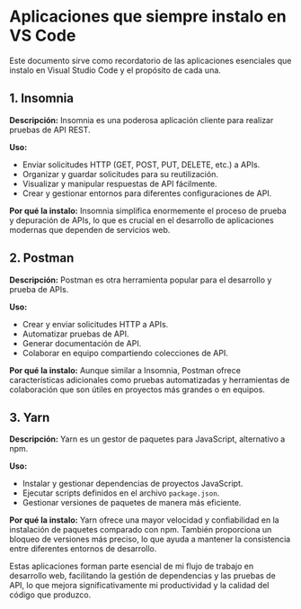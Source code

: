 # Aplicaciones que siempre instalo en VS Code

Este documento sirve como recordatorio de las aplicaciones esenciales que instalo en Visual Studio Code y el propósito de cada una.

## 1. Insomnia

**Descripción:** Insomnia es una poderosa aplicación cliente para realizar pruebas de API REST.

**Uso:**

- Enviar solicitudes HTTP (GET, POST, PUT, DELETE, etc.) a APIs.
- Organizar y guardar solicitudes para su reutilización.
- Visualizar y manipular respuestas de API fácilmente.
- Crear y gestionar entornos para diferentes configuraciones de API.

**Por qué la instalo:** Insomnia simplifica enormemente el proceso de prueba y depuración de APIs, lo que es crucial en el desarrollo de aplicaciones modernas que dependen de servicios web.

## 2. Postman

**Descripción:** Postman es otra herramienta popular para el desarrollo y prueba de APIs.

**Uso:**

- Crear y enviar solicitudes HTTP a APIs.
- Automatizar pruebas de API.
- Generar documentación de API.
- Colaborar en equipo compartiendo colecciones de API.

**Por qué la instalo:** Aunque similar a Insomnia, Postman ofrece características adicionales como pruebas automatizadas y herramientas de colaboración que son útiles en proyectos más grandes o en equipos.

## 3. Yarn

**Descripción:** Yarn es un gestor de paquetes para JavaScript, alternativo a npm.

**Uso:**

- Instalar y gestionar dependencias de proyectos JavaScript.
- Ejecutar scripts definidos en el archivo `package.json`.
- Gestionar versiones de paquetes de manera más eficiente.

**Por qué la instalo:** Yarn ofrece una mayor velocidad y confiabilidad en la instalación de paquetes comparado con npm. También proporciona un bloqueo de versiones más preciso, lo que ayuda a mantener la consistencia entre diferentes entornos de desarrollo.

Estas aplicaciones forman parte esencial de mi flujo de trabajo en desarrollo web, facilitando la gestión de dependencias y las pruebas de API, lo que mejora significativamente mi productividad y la calidad del código que produzco.
